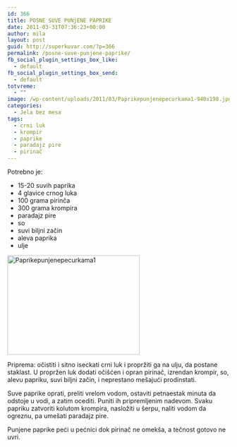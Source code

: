 ```yaml
---
id: 366
title: POSNE SUVE PUNjENE PAPRIKE
date: 2011-03-31T07:36:23+00:00
author: mila
layout: post
guid: http://superkuvar.com/?p=366
permalink: /posne-suve-punjene-paprike/
fb_social_plugin_settings_box_like:
  - default
fb_social_plugin_settings_box_send:
  - default
totvreme:
  - ""
image: /wp-content/uploads/2011/03/Paprikepunjenepecurkama1-940x198.jpg
categories:
  - Jela bez mesa
tags:
  - crni luk
  - krompir
  - paprike
  - paradajz pire
  - pirinač
---
```

Potrebno je:

  * 15-20 suvih paprika
  * 4 glavice crnog luka
  * 100 grama pirinča
  * 300 grama krompira
  * paradajz pire
  * so
  * suvi biljni začin
  * aleva paprika
  * ulje

<img class="alignnone size-medium wp-image-5809" src="//superkuvar.com/wp-content/uploads/2011/03/Paprikepunjenepecurkama1-300x225.jpg" alt="Paprikepunjenepecurkama1" width="300" height="225" /> 

Priprema: očistiti i sitno iseckati crni luk i propržiti ga na ulju, da postane staklast. U propržen luk dodati očišćen i opran pirinač, izrendan krompir, so, alevu papriku, suvi biljni začin, i neprestano mešajući prodinstati.

Suve paprike oprati, preliti vrelom vodom, ostaviti petnaestak minuta da odstoje u vodi, a zatim ocediti. Puniti ih pripremljenim nadevom. Svaku papriku zatvoriti kolutom krompira, nasložiti u šerpu, naliti vodom da ogreznu, pa umešati paradajz pire.

Punjene paprike peći u pećnici dok pirinač ne omekša, a tečnost gotovo ne uvri.